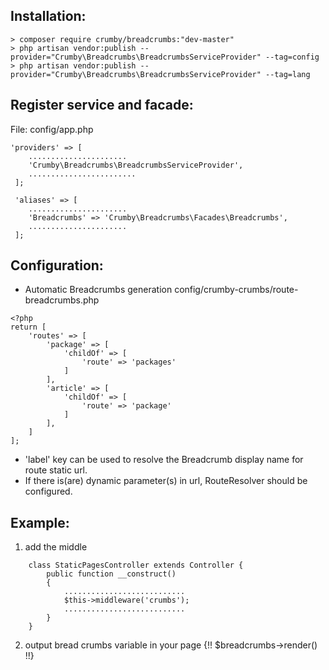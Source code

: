 Installation:
-------------
```
> composer require crumby/breadcrumbs:"dev-master"
> php artisan vendor:publish --provider="Crumby\Breadcrumbs\BreadcrumbsServiceProvider" --tag=config
> php artisan vendor:publish --provider="Crumby\Breadcrumbs\BreadcrumbsServiceProvider" --tag=lang
```

Register service and facade:
----------------------------
File: config/app.php

```
'providers' => [
    ......................
    'Crumby\Breadcrumbs\BreadcrumbsServiceProvider',
    ........................
 ];
 
 'aliases' => [ 
    ......................
    'Breadcrumbs' => 'Crumby\Breadcrumbs\Facades\Breadcrumbs',
    ......................
 ];
```

Configuration:
-------------     
- Automatic Breadcrumbs generation config/crumby-crumbs/route-breadcrumbs.php  
```      
<?php
return [
    'routes' => [
        'package' => [
            'childOf' => [
                'route' => 'packages'
            ]   
        ],
        'article' => [
            'childOf' => [
                'route' => 'package'
            ]   
        ],
    ]
];
```
- 'label' key can be used to resolve the Breadcrumb display name for route static url. 
- If there is(are) dynamic parameter(s) in url, RouteResolver should be configured.

        
Example:
--------
1. add  the middle
```
    class StaticPagesController extends Controller {
        public function __construct()
        {
            ...........................
            $this->middleware('crumbs');
            ...........................
        }
    }
```

2. output bread crumbs variable in your page <body>
  {!! $breadcrumbs->render() !!} 
